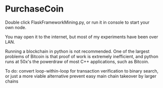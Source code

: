 # PurchaseCoin

Double click FlaskFrameworkMining.py, or run it in console to start your own node.

You may open it to the internet, but most of my experiments have been over LAN.

Running a blockchain in python is not recommended. One of the largest problems of Bitcoin is that proof of work is extremely inefficient,
  and python runs at 50x's the powerdraw of most C++ applications, such as Bitcoin.

To do:
  convert loop-within-loop for transaction verification to binary search, or just a more viable alternative
  prevent easy main chain takeover by larger chains
  
